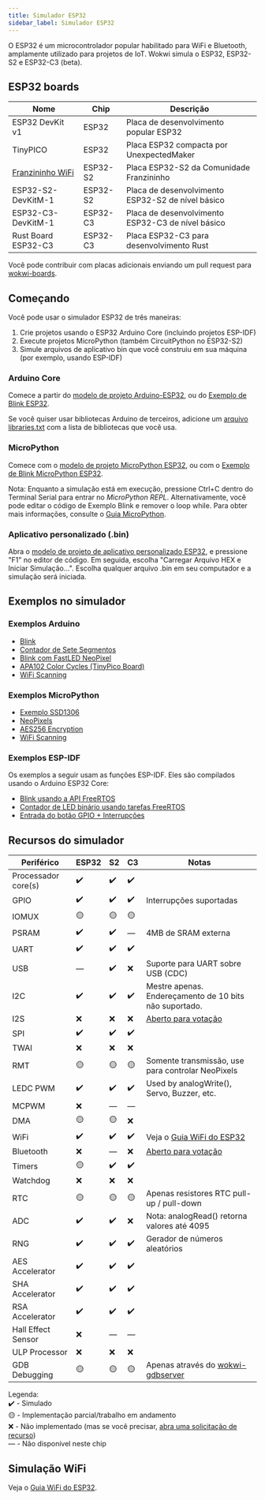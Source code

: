 ```yaml
---
title: Simulador ESP32
sidebar_label: Simulador ESP32
---
```


O ESP32 é um microcontrolador popular habilitado para WiFi e Bluetooth, amplamente utilizado para projetos de IoT. Wokwi simula o ESP32, ESP32-S2 e ESP32-C3 (beta).

<wokwi-esp32-devkit-v1></wokwi-esp32-devkit-v1>

## ESP32 boards

| Nome                                                | Chip     | Descrição                                         |
| --------------------------------------------------- | -------- | ------------------------------------------------- |
| ESP32 DevKit v1                                     | ESP32    | Placa de desenvolvimento popular ESP32            |
| TinyPICO                                            | ESP32    | Placa ESP32 compacta por UnexpectedMaker          |
| [Franzininho WiFi](../parts/board-franzininho-wifi) | ESP32-S2 | Placa ESP32-S2 da Comunidade Franzininho          |
| ESP32-S2-DevKitM-1                                  | ESP32-S2 | Placa de desenvolvimento ESP32-S2 de nível básico |
| ESP32-C3-DevKitM-1                                  | ESP32-C3 | Placa de desenvolvimento ESP32-C3 de nível básico |
| Rust Board ESP32-C3                                 | ESP32-C3 | Placa ESP32-C3 para desenvolvimento Rust          |

Você pode contribuir com placas adicionais enviando um pull request para [wokwi-boards](https://github.com/wokwi/wokwi-boards).

## Começando

Você pode usar o simulador ESP32 de três maneiras:

1. Crie projetos usando o ESP32 Arduino Core (incluindo projetos ESP-IDF)
2. Execute projetos MicroPython (também CircuitPython no ESP32-S2)
3. Simule arquivos de aplicativo bin que você construiu em sua máquina (por exemplo, usando ESP-IDF)

### Arduino Core

Comece a partir do [modelo de projeto Arduino-ESP32](https://wokwi.com/projects/new/esp32), ou do
[Exemplo de Blink ESP32](https://wokwi.com/projects/305452382231200320).

Se você quiser usar bibliotecas Arduino de terceiros, adicione um [arquivo libraries.txt](./libraries) com a lista de bibliotecas que você usa.

### MicroPython

Comece com o [modelo de projeto MicroPython ESP32](https://wokwi.com/projects/new/micropython-esp32), ou com o
[Exemplo de Blink MicroPython ESP32](https://wokwi.com/projects/305452627045384768).

Nota: Enquanto a simulação está em execução, pressione Ctrl+C dentro do Terminal Serial para entrar no _MicroPython REPL_. Alternativamente, você pode editar o código de Exemplo Blink e remover o loop while. Para obter mais informações, consulte o [Guia MicroPython](./micropython).

### Aplicativo personalizado (.bin)

Abra o [modelo de projeto de aplicativo personalizado ESP32](https://wokwi.com/projects/305457271083631168), e pressione "F1" no editor de código. Em seguida, escolha "Carregar Arquivo HEX e Iniciar Simulação...". Escolha qualquer arquivo .bin em seu computador e a simulação será iniciada.

## Exemplos no simulador

### Exemplos Arduino

- [Blink](https://wokwi.com/projects/305566932847821378)
- [Contador de Sete Segmentos](https://wokwi.com/projects/305567166302782017)
- [Blink com FastLED NeoPixel](https://wokwi.com/projects/312460386125218368)
- [APA102 Color Cycles (TinyPico Board)](https://wokwi.com/projects/308012505806930496)
- [WiFi Scanning](https://wokwi.com/projects/305569599398609473)

### Exemplos MicroPython

- [Exemplo SSD1306](https://wokwi.com/projects/305568836183130690)
- [NeoPixels](https://wokwi.com/projects/305569065545499202)
- [AES256 Encryption](https://wokwi.com/projects/321484545174012499)
- [WiFi Scanning](https://wokwi.com/projects/305570169692881473)

### Exemplos ESP-IDF

Os exemplos a seguir usam as funções ESP-IDF. Eles são compilados usando o Arduino ESP32 Core:

- [Blink usando a API FreeRTOS](https://wokwi.com/projects/304209256260829762)
- [Contador de LED binário usando tarefas FreeRTOS](https://wokwi.com/projects/322609470223942226)
- [Entrada do botão GPIO + Interrupções](https://wokwi.com/projects/304633599712297536)

## Recursos do simulador

| Periférico           | ESP32 | S2 | C3 | Notas                                                                         |
| -------------------- | ----- | -- | -- | ----------------------------------------------------------------------------- |
| Processador core(s)  | ✔️    | ✔️ | ✔️  |                                                                               |
| GPIO                 | ✔️    | ✔️ | ✔️  | Interrupções suportadas                                                       |
| IOMUX                | 🟡    | 🟡 | 🟡  |                                                                               |
| PSRAM                | ✔️    | ✔️ | —  | 4MB de SRAM externa                                                           |
| UART                 | ✔️    | ✔️ | ✔️  |                                                                               |
| USB                  | —    | ✔️ | ❌  | Suporte para UART sobre USB (CDC)                                             |
| I2C                  | ✔️    | ✔️ | ✔️  | Mestre apenas. Endereçamento de 10 bits não suportado.                        |
| I2S                  | ❌    | ❌ | ❌  | [Aberto para votação](https://wokwi.com/features#feature-1031718532)          |
| SPI                  | ✔️    | ✔️ | ✔️  |                                                                               |
| TWAI                 | ❌    | ❌ | ❌  |                                                                               |
| RMT                  | 🟡    | 🟡 | 🟡  | Somente transmissão, use para controlar NeoPixels                             |
| LEDC PWM             | ✔️    | ✔️ | ✔️  | Used by analogWrite(), Servo, Buzzer, etc.                                    |
| MCPWM                | ❌    | — |  —  |                                                                               |
| DMA                  | 🟡    | 🟡 | ❌  |                                                                               |
| WiFi                 | ✔️    | ✔️ | ✔️  | Veja o [Guia WiFi do ESP32](./esp32-wifi)                                     |
| Bluetooth            | ❌    | — |  ❌  | [Aberto para votação](https://wokwi.com/features#feature-1047159691)          |
| Timers               | 🟡    | ✔️ | ✔️  |                                                                               |
| Watchdog             | ❌    | ❌ | ❌  |                                                                               |
| RTC                  | 🟡    | 🟡 | 🟡  | Apenas resistores RTC pull-up / pull-down                                     |
| ADC                  | ✔️    | ✔️ | ❌  | Nota: analogRead() retorna valores até 4095                                   |
| RNG                  | ✔️    | ✔️ | ✔️  | Gerador de números aleatórios                                                 |
| AES Accelerator      | ✔️    | ✔️ | ✔️  |                                                                               |
| SHA Accelerator      | ✔️    | ✔️ | ✔️  |                                                                               |
| RSA Accelerator      | ✔️    | ✔️ | ✔️  |                                                                               |
| Hall Effect Sensor   | ❌    | —  |  —  |                                                                               |
| ULP Processor        | ❌    | ❌  | ❌  |                                                                               |
| GDB Debugging        | 🟡    | 🟡  | 🟡  | Apenas através do [wokwi-gdbserver](https://github.com/wokwi/wokwi-gdbserver) |
  
Legenda:  
✔️ - Simulado  
🟡 - Implementação parcial/trabalho em andamento  
❌ - Não implementado (mas se você precisar, [abra uma solicitação de recurso](https://github.com/wokwi/wokwi-features/issues/new?labels=enhancement&template=feature_request.md))  
— - Não disponível neste chip

## Simulação WiFi

Veja o [Guia WiFi do ESP32](./esp32-wifi).
